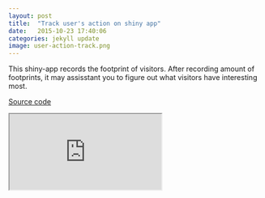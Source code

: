 ```yaml
---
layout: post
title:  "Track user's action on shiny app"
date:   2015-10-23 17:40:06
categories: jekyll update
image: user-action-track.png
---
```


This shiny-app records the footprint of visitors. After recording amount of footprints, it may assisstant you to figure out what visitors have interesting most.

[Source code](https://github.com/shinysolutions/userFootprint)

<iframe src="http://82.164.5.46:3838/userFootprint"></iframe><br>


